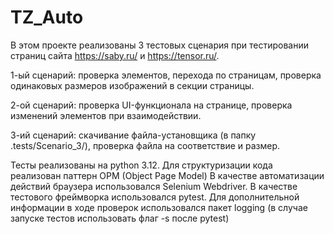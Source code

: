 # TZ_Auto

В этом проекте реализованы 3 тестовых сценария при тестировании страниц сайта https://saby.ru/ и https://tensor.ru/.

1-ый сценарий: проверка элементов, перехода по страницам, проверка одинаковых размеров изображений в секции страницы.

2-ой сценарий: проверка UI-функционала на странице, проверка изменений элементов при взаимодействии.

3-ий сценарий: скачивание файла-установщика (в папку .tests/Scenario_3/), проверка файла на соответствие и размер.

Тесты реализованы на python 3.12.
Для структуризации кода реализован паттерн OPM (Object Page Model)
В качестве автоматизации действий браузера использовался Selenium Webdriver.
В качестве тестового фреймворка использовался pytest.
Для дополнительной информации в ходе проверок использовался пакет logging (в случае запуске тестов использовать флаг -s после pytest)
